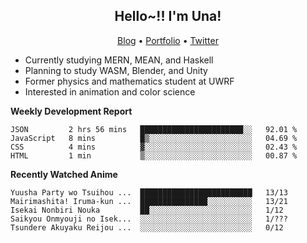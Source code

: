 <h2 align="center">
  Hello~!! I'm Una!
</h2>

<p align="center">
  <a href="https://anarchy.website/">Blog</a> &bull;
  <a href="https://una-ada.github.io/">Portfolio</a> &bull;
  <a href="https://twitter.com/xn__z7x">Twitter</a>
</p>

- Currently studying MERN, MEAN, and Haskell
- Planning to study WASM, Blender, and Unity
- Former physics and mathematics student at UWRF
- Interested in animation and color science

**Weekly Development Report**

<!--START_SECTION:waka-->

```text
JSON         2 hrs 56 mins   ███████████████████████░░   92.01 %
JavaScript   8 mins          █▒░░░░░░░░░░░░░░░░░░░░░░░   04.69 %
CSS          4 mins          ▓░░░░░░░░░░░░░░░░░░░░░░░░   02.43 %
HTML         1 min           ▒░░░░░░░░░░░░░░░░░░░░░░░░   00.87 %
```

<!--END_SECTION:waka-->

**Recently Watched Anime**

<!-- RECENT-ANIME:START -->

    Yuusha Party wo Tsuihou ...  █████████████████████████   13/13
    Mairimashita! Iruma-kun ...  ███████████████░░░░░░░░░░   13/21
    Isekai Nonbiri Nouka         ██░░░░░░░░░░░░░░░░░░░░░░░   1/12
    Saikyou Onmyouji no Isek...  ░░░░░░░░░░░░░░░░░░░░░░░░░   1/???
    Tsundere Akuyaku Reijou ...  ░░░░░░░░░░░░░░░░░░░░░░░░░   0/12
<!-- RECENT-ANIME:END -->
